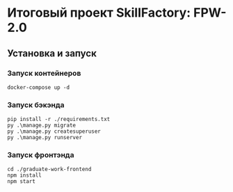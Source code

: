 # Итоговый проект SkillFactory: FPW-2.0

## Установка и запуск

### Запуск контейнеров

```
docker-compose up -d
```

### Запуск бэкэнда

```
pip install -r ./requirements.txt
py .\manage.py migrate
py .\manage.py createsuperuser
py .\manage.py runserver
```

### Запуск фронтэнда

```
cd ./graduate-work-frontend
npm install
npm start
```

